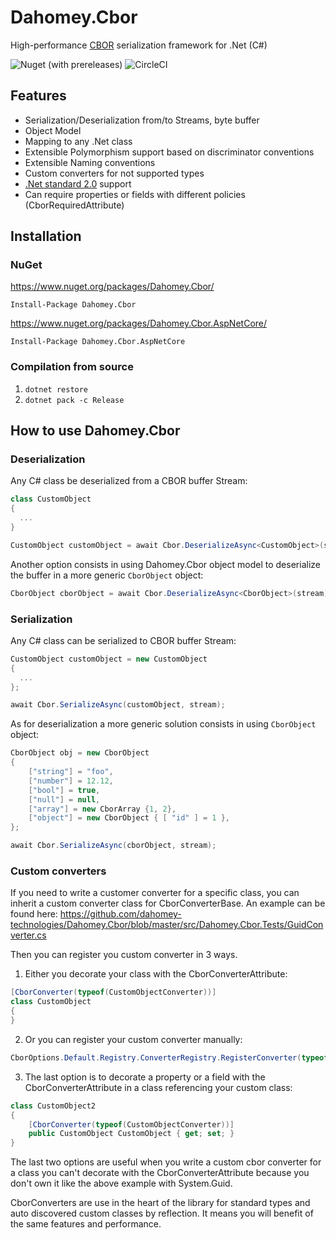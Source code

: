 # Dahomey.Cbor
High-performance [CBOR](https://cbor.io/) serialization framework for .Net (C#)

![Nuget (with prereleases)](https://img.shields.io/nuget/vpre/Dahomey.Cbor)
![CircleCI](https://img.shields.io/circleci/build/github/dahomey-technologies/Dahomey.Cbor/master)

## Features
* Serialization/Deserialization from/to Streams, byte buffer
* Object Model
* Mapping to any .Net class
* Extensible Polymorphism support based on discriminator conventions
* Extensible Naming conventions
* Custom converters for not supported types
* [.Net standard 2.0](https://github.com/dotnet/standard/blob/master/docs/versions/netstandard2.0.md) support
* Can require properties or fields with different policies (CborRequiredAttribute)


## Installation
### NuGet
https://www.nuget.org/packages/Dahomey.Cbor/

`Install-Package Dahomey.Cbor`

https://www.nuget.org/packages/Dahomey.Cbor.AspNetCore/

`Install-Package Dahomey.Cbor.AspNetCore`

### Compilation from source
  1. `dotnet restore`
  2. `dotnet pack -c Release`
  
## How to use Dahomey.Cbor
### Deserialization

Any C# class be deserialized from a CBOR buffer Stream:

```csharp
class CustomObject
{
  ...
}

CustomObject customObject = await Cbor.DeserializeAsync<CustomObject>(stream);
```

Another option consists in using Dahomey.Cbor object model to deserialize the buffer in a more generic ``CborObject`` object:

```csharp
CborObject cborObject = await Cbor.DeserializeAsync<CborObject>(stream);
```

### Serialization

Any C# class can be serialized to CBOR buffer Stream:

```csharp
CustomObject customObject = new CustomObject
{
  ...
};

await Cbor.SerializeAsync(customObject, stream);
```

As for deserialization a more generic solution consists in using ``CborObject`` object:

```csharp
CborObject obj = new CborObject
{
    ["string"] = "foo",
    ["number"] = 12.12,
    ["bool"] = true,
    ["null"] = null,
    ["array"] = new CborArray {1, 2},
    ["object"] = new CborObject { [ "id" ] = 1 },
};

await Cbor.SerializeAsync(cborObject, stream);

```

### Custom converters

If you need to write a customer converter for a specific class, you can inherit a custom converter class for CborConverterBase<T>.
An example can be found here:
https://github.com/dahomey-technologies/Dahomey.Cbor/blob/master/src/Dahomey.Cbor.Tests/GuidConverter.cs

Then you can register you custom converter in 3 ways.

1. Either you decorate your class with the CborConverterAttribute:
```csharp
[CborConverter(typeof(CustomObjectConverter))]
class CustomObject
{
}
```

2. Or you can register your custom converter manually:
```csharp
CborOptions.Default.Registry.ConverterRegistry.RegisterConverter(typeof(CustomObject), new CustomObjectConverter());
```

3. The last option is to decorate a property or a field with the CborConverterAttribute in a class referencing your custom class:
```csharp
class CustomObject2
{
    [CborConverter(typeof(CustomObjectConverter))]
    public CustomObject CustomObject { get; set; }
}
```

The last two options are useful when you write a custom cbor converter for a class you can't decorate with the CborConverterAttribute because you don't own it like the above example with System.Guid.

CborConverters are use in the heart of the library for standard types and auto discovered custom classes by reflection.
It means you will benefit of the same features and performance.

